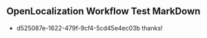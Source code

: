 ## OpenLocalization Workflow Test MarkDown
* d525087e-1622-479f-9cf4-5cd45e4ec03b 
thanks!<!--HONumber=Mar16_HO2-->

